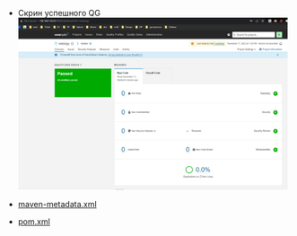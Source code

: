* Скрин успешного QG
![img.png](img.png)

* [maven-metadata.xml](maven-metadata.xml)
* [pom.xml](pom.xml)